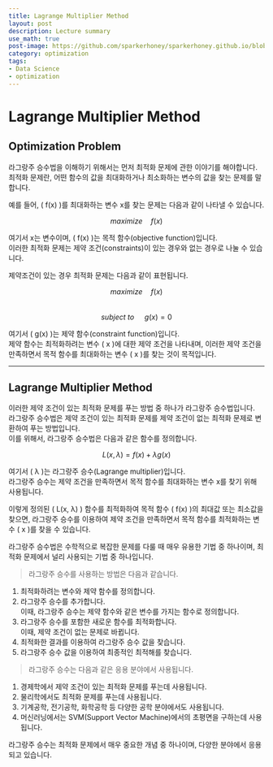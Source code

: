 ```yaml
---
title: Lagrange Multiplier Method
layout: post
description: Lecture summary
use_math: true
post-image: https://github.com/sparkerhoney/sparkerhoney.github.io/blob/master/_images/optimization.png?raw=true
category: optimization
tags:
- Data Science
- optimization
---
```


# Lagrange Multiplier Method

## Optimization Problem

라그랑주 승수법을 이해하기 위해서는 먼저 최적화 문제에 관한 이야기를 해야합니다.<br>
최적화 문제란, 어떤 함수의 값을 최대화하거나 최소화하는 변수의 값을 찾는 문제를 말합니다.<br>

예를 들어, \( f(x) \)를 최대화하는 변수 x를 찾는 문제는 다음과 같이 나타낼 수 있습니다.<br>

$$ maximize\quad f(x) $$ 

여기서 x는 변수이며, \( f(x) \)는 목적 함수(objective function)입니다.<br>
이러한 최적화 문제는 제약 조건(constraints)이 있는 경우와 없는 경우로 나눌 수 있습니다.<br>

제약조건이 있는 경우 최적화 문제는 다음과 같이 표현됩니다.<br>

$$ maximize\quad f(x) $$<br>
$$ subject\ to\quad\  g(x) = 0 $$

여기서 \( g(x) \)는 제약 함수(constraint function)입니다.<br> 제약 함수는 최적화하려는 변수 \( x \)에 대한 제약 조건을 나타내며, 이러한 제약 조건을 만족하면서 목적 함수를 최대화하는 변수 \( x \)를 찾는 것이 목적입니다.<br>

---

## Lagrange Multiplier Method

이러한 제약 조건이 있는 최적화 문제를 푸는 방법 중 하나가 라그랑주 승수법입니다.<br>라그랑주 승수법은 제약 조건이 있는 최적화 문제를 제약 조건이 없는 최적화 문제로 변환하여 푸는 방법입니다.<br>
이를 위해서, 라그랑주 승수법은 다음과 같은 함수를 정의합니다.<br>

$$ L(x, λ) = f(x) + λg(x) $$

여기서 \( λ \)는 라그랑주 승수(Lagrange multiplier)입니다.<br>
라그랑주 승수는 제약 조건을 만족하면서 목적 함수를 최대화하는 변수 x를 찾기 위해 사용됩니다.<br>

이렇게 정의된 \( L(x, λ) \) 함수를 최적화하여 목적 함수 \( f(x) \)의 최대값 또는 최소값을 찾으면, 라그랑주 승수를 이용하여 제약 조건을 만족하면서 목적 함수를 최적화하는 변수 \( x \)를 찾을 수 있습니다.<br>

라그랑주 승수법은 수학적으로 복잡한 문제를 다룰 때 매우 유용한 기법 중 하나이며, 최적화 문제에서 널리 사용되는 기법 중 하나입니다.<br>

> 라그랑주 승수를 사용하는 방법은 다음과 같습니다.<br>

1. 최적화하려는 변수와 제약 함수를 정의합니다.<br>
2. 라그랑주 승수를 추가합니다.<br> 이때, 라그랑주 승수는 제약 함수와 같은 변수를 가지는 함수로 정의합니다.<br>
3. 라그랑주 승수를 포함한 새로운 함수를 최적화합니다.<br> 이때, 제약 조건이 없는 문제로 바뀝니다.<br>
4. 최적화한 결과를 이용하여 라그랑주 승수 값을 찾습니다.<br>
5. 라그랑주 승수 값을 이용하여 최종적인 최적해를 찾습니다.<br>

> 라그랑주 승수는 다음과 같은 응용 분야에서 사용됩니다.<br>

1. 경제학에서 제약 조건이 있는 최적화 문제를 푸는데 사용됩니다.<br>
2. 물리학에서도 최적화 문제를 푸는데 사용됩니다.<br>
3. 기계공학, 전기공학, 화학공학 등 다양한 공학 분야에서도 사용됩니다.<br>
4. 머신러닝에서는 SVM(Support Vector Machine)에서의 초평면을 구하는데 사용됩니다.<br>

라그랑주 승수는 최적화 문제에서 매우 중요한 개념 중 하나이며, 다양한 분야에서 응용되고 있습니다.<br>
